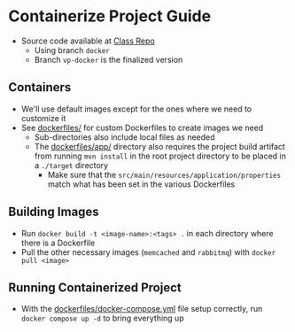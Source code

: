 # Containerize Project Guide

- Source code available at [Class Repo](https://github.com/devopshydclub/vprofile-project)
  - Using branch `docker`
  - Branch `vp-docker` is the finalized version

## Containers

- We'll use default images except for the ones where we need to customize it
- See [dockerfiles/](dockerfiles/) for custom Dockerfiles to create images we need
  - Sub-directories also include local files as needed
  - The [dockerfiles/app/](dockerfiles/app/) directory also requires the project build artifact from running `mvn install` in the root project directory to be placed in a `./target` directory
    - Make sure that the `src/main/resources/application/properties` match what has been set in the various Dockerfiles

## Building Images

- Run `docker build -t <image-name>:<tags> .` in each directory where there is a Dockerfile
- Pull the other necessary images (`memcached` and `rabbitmq`) with `docker pull <image>`

## Running Containerized Project

- With the [dockerfiles/docker-compose.yml](dockerfiles/docker-compose.yml) file setup correctly, run `docker compose up -d` to bring everything up

